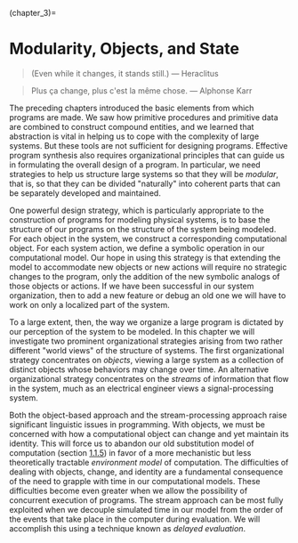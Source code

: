 (chapter_3)=
# Modularity, Objects, and State

> (Even while it changes, it stands still.)
> &mdash; Heraclitus

> Plus ça change, plus c'est la même chose.
> &mdash; Alphonse Karr


The preceding chapters introduced the basic elements from which programs are made. We saw how primitive procedures and primitive data are combined to construct compound entities, and we learned that abstraction is vital in helping us to cope with the complexity of large systems. But these tools are not sufficient for designing programs. Effective program synthesis also requires organizational principles that can guide us in formulating the overall design of a program. In particular, we need strategies to help us structure large systems so that they will be *modular*, that is, so that they can be divided "naturally" into coherent parts that can be separately developed and maintained.


<a name="index_term_2824"></a><a name="index_term_2826"></a>One powerful design strategy, which is particularly appropriate to the construction of programs for modeling physical systems, is to base the structure of our programs on the structure of the system being modeled. For each object in the system, we construct a corresponding computational object. For each system action, we define a symbolic operation in our computational model. Our hope in using this strategy is that extending the model to accommodate new objects or new actions will require no strategic changes to the program, only the addition of the new symbolic analogs of those objects or actions. If we have been successful in our system organization, then to add a new feature or debug an old one we will have to work on only a localized part of the system.


To a large extent, then, the way we organize a large program is dictated by our perception of the system to be modeled. In this chapter we will investigate two prominent organizational strategies arising from two rather different "world views" of the structure of systems. The first organizational strategy concentrates on <a name="index_term_2828"></a>*objects*, viewing a large system as a collection of distinct objects whose behaviors may change over time. An alternative organizational strategy concentrates on the <a name="index_term_2830"></a>*streams* of information that flow in the system, much as an electrical engineer views a signal-processing system.


Both the object-based approach and the stream-processing approach raise significant linguistic issues in programming. With objects, we must be concerned with how a computational object can change and yet maintain its identity. This will force us to abandon our old substitution model of computation (section <a href="chapter_1_section_1.html#%_sec_1.1.5">1.1.5</a>) in favor of a more mechanistic but less theoretically tractable <a name="index_term_2832"></a>*environment model* of computation. The difficulties of dealing with objects, change, and identity are a fundamental consequence of the need to grapple with time in our computational models. These difficulties become even greater when we allow the possibility of concurrent execution of programs. The stream approach can be most fully exploited when we decouple simulated time in our model from the order of the events that take place in the computer during evaluation. We will accomplish this using a technique known as <a name="index_term_2834"></a>*delayed evaluation*.

